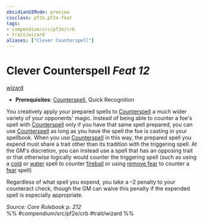 ```yaml
---
obsidianUIMode: preview
cssclass: pf2e,pf2e-feat
tags:
- compendium/src/pf2e/crb
- trait/wizard
aliases: ["Clever Counterspell"]
---
```

# Clever Counterspell  *Feat 12*  
[wizard](/rules/traits/wizard.md)  

- **Prerequisites**: [Counterspell](/compendium/feats/counterspell-wizard.md), Quick Recognition

You creatively apply your prepared spells to [Counterspell](/compendium/feats/counterspell-wizard.md) a much wider variety of your opponents' magic. Instead of being able to counter a foe's spell with [Counterspell](/compendium/feats/counterspell-wizard.md) only if you have that same spell prepared, you can use [Counterspell](/compendium/feats/counterspell-wizard.md) as long as you have the spell the foe is casting in your spellbook. When you use [Counterspell](/compendium/feats/counterspell-wizard.md) in this way, the prepared spell you expend must share a trait other than its tradition with the triggering spell. At the GM's discretion, you can instead use a spell that has an opposing trait or that otherwise logically would counter the triggering spell (such as using a [cold](/rules/traits/cold.md) or [water](/rules/traits/water.md) spell to counter [fireball](/compendium/spells/fireball.md) or using [remove fear](/compendium/spells/remove-fear.md) to counter a [fear](/compendium/spells/fear.md) spell)

Regardless of what spell you expend, you take a –2 penalty to your counteract check, though the GM can waive this penalty if the expended spell is especially appropriate.

*Source: Core Rulebook p. 212*  
%% #compendium/src/pf2e/crb #trait/wizard %%